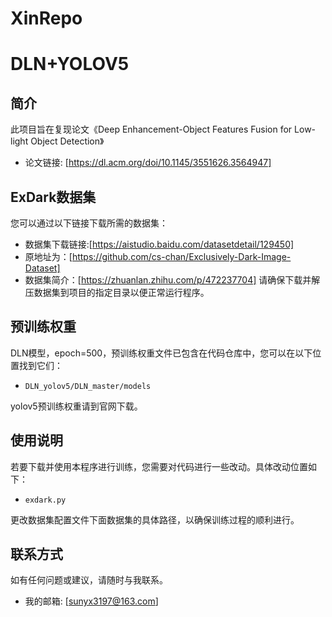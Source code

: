 # XinRepo

# DLN+YOLOV5

## 简介

此项目旨在复现论文《Deep Enhancement-Object Features Fusion for Low-light Object Detection》

- 论文链接: [https://dl.acm.org/doi/10.1145/3551626.3564947]

## ExDark数据集

您可以通过以下链接下载所需的数据集：

- 数据集下载链接:[https://aistudio.baidu.com/datasetdetail/129450]
- 原地址为：[https://github.com/cs-chan/Exclusively-Dark-Image-Dataset]
- 数据集简介：[https://zhuanlan.zhihu.com/p/472237704]
请确保下载并解压数据集到项目的指定目录以便正常运行程序。

## 预训练权重

DLN模型，epoch=500，预训练权重文件已包含在代码仓库中，您可以在以下位置找到它们：

- `DLN_yolov5/DLN_master/models`

yolov5预训练权重请到官网下载。

## 使用说明

若要下载并使用本程序进行训练，您需要对代码进行一些改动。具体改动位置如下：

- `exdark.py`

更改数据集配置文件下面数据集的具体路径，以确保训练过程的顺利进行。



## 联系方式

如有任何问题或建议，请随时与我联系。
- 我的邮箱: [sunyx3197@163.com]

